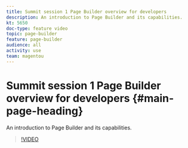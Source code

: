 ```yaml
---
title: Summit session 1 Page Builder overview for developers
description: An introduction to Page Builder and its capabilities.
kt: 5650
doc-type: feature video
topic: page-builder
feature: page-builder
audience: all
activity: use
team: magentou
---
```


# Summit session 1 Page Builder overview for developers {#main-page-heading}

An introduction to Page Builder and its capabilities.

>[!VIDEO](https://video.tv.adobe.com/v/35709?quality=12&learn=on)
